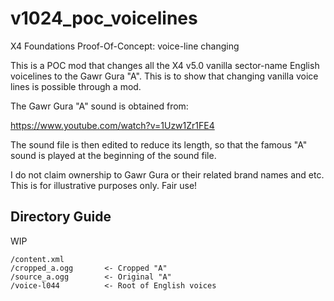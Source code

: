 # v1024_poc_voicelines
X4 Foundations Proof-Of-Concept: voice-line changing

This is a POC mod that changes all the X4 v5.0 vanilla sector-name English voicelines to the Gawr Gura "A". This is to show that changing vanilla voice lines is possible through a mod.

The Gawr Gura "A" sound is obtained from:

https://www.youtube.com/watch?v=1Uzw1Zr1FE4

The sound file is then edited to reduce its length, so that the famous "A" sound is played at the beginning of the sound file.

I do not claim ownership to Gawr Gura or their related brand names and etc. This is for illustrative purposes only. Fair use!

## Directory Guide

WIP

```
/content.xml
/cropped_a.ogg       <- Cropped "A"
/source_a.ogg        <- Original "A"
/voice-l044          <- Root of English voices
```
